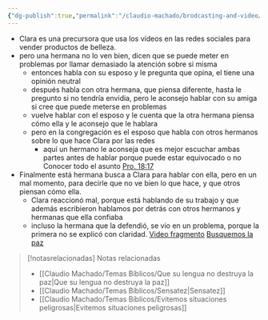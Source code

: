 ```yaml
---
{"dg-publish":true,"permalink":"/claudio-machado/brodcasting-and-video/evitemos-las-cosas-que-destruyen-la-paz/","title":"evitemos las cosas que destruyen la paz","tags":["Paz","brodcasting","chisme","lengua"]}
---
```


- Clara es una precursora que usa los vídeos en las redes sociales para vender productos de belleza.
- pero una hermana no lo ven bien, dicen que se puede meter en problemas por llamar demasiado la atención sobre si misma 
   - entonces habla con su esposo y le pregunta que opina, el tiene una opinión neutral 
   - después habla con otra hermana, que piensa diferente, hasta le pregunto si no tendría envidia, pero le aconsejo hablar con su amiga si cree que puede meterse en problemas 
   - vuelve hablar con el esposo y le cuenta que la otra hermana piensa cómo ella y le aconsejo que le hablara 
   - pero en la congregación es el esposo que habla con otros hermanos sobre lo que hace Clara por las redes 
     - aquí un hermano le aconseja que es mejor escuchar ambas partes antes de hablar porque puede estar equivocado o no Conocer todo el asunto [Pro. 18:17](https://wol.jw.org/es/wol/bc/r4/lp-s/2011611/27/0)
 - Finalmente está hermana busca a Clara para hablar con ella, pero en un mal momento, para decirle que no ve bien lo que hace, y que otros piensan cómo ella.
     - Clara reaccionó mal, porque está hablando de su trabajo y que además escribieron hablamos por detrás con otros hermanos y hermanas que ella confiaba 
     - incluso la hermana que la defendió, se vio en un problema, porque la primera no se explicó con claridad.
[Video fragmento](https://www.jw.org/es/biblioteca/videos/#es/mediaitems/VODBiblePrinciples/pub-mwbv_202503_4_VIDEO)
[Busquemos la paz](https://wol.jw.org/es/wol/d/r4/lp-s/2011611)



> [!notasrelacionadas] Notas relacionadas
> - [[Claudio Machado/Temas Bíblicos/Que su lengua no destruya la paz\|Que su lengua no destruya la paz]]
> - [[Claudio Machado/Temas Bíblicos/Sensatez\|Sensatez]]
> - [[Claudio Machado/Temas Bíblicos/Evitemos situaciones peligrosas\|Evitemos situaciones peligrosas]]

